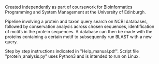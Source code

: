Created independently as part of coursework for Bioinformatics Programming and System Management at the University of Edinburgh.

Pipeline involving a protein and taxon query search on NCBI databases, followed by conservation analysis across chosen sequences, identification of motifs in the protein sequences. A database can then be made with the proteins containing a certain motif to subsequently run BLAST with a new query.

Step by step instructions indicated in "Help_manual.pdf". Script file "protein_analysis.py" uses Python3 and is intended to run on Linux.
